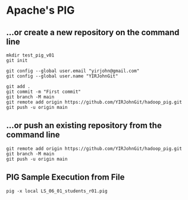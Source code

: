 # Apache's PIG

## …or create a new repository on the command line ##
```
mkdir test_pig_v01
git init

git config --global user.email "yirjohn@gmail.com"
git config --global user.name "YIRJohnGit"

git add .
git commit -m "First commit"
git branch -M main
git remote add origin https://github.com/YIRJohnGit/hadoop_pig.git
git push -u origin main
```

## ...or push an existing repository from the command line ##
```
git remote add origin https://github.com/YIRJohnGit/hadoop_pig.git
git branch -M main
git push -u origin main
```

## PIG Sample Execution from File ##

```
pig -x local LS_06_01_students_r01.pig
```
